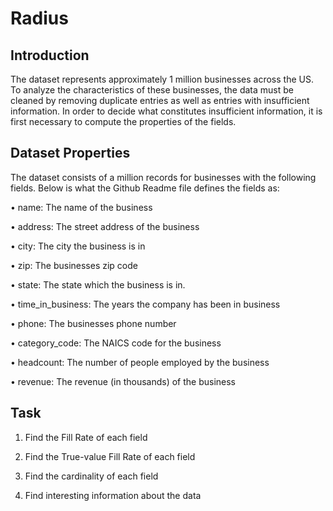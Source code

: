 # Radius

## Introduction

The dataset represents approximately 1 million businesses across the US. To analyze the characteristics of these businesses, the data must be cleaned by removing duplicate entries as well as entries with insufficient information. In order to decide what constitutes insufficient information, it is first necessary to compute the properties of the fields. 

## Dataset Properties

The dataset consists of a million records for businesses with the following fields. Below is what the Github Readme file defines the
fields as:

• name: The name of the business

• address: The street address of the business

• city: The city the business is in

• zip: The businesses zip code

• state: The state which the business is in.

• time_in_business: The years the company has been in business

• phone: The businesses phone number

• category_code: The NAICS code for the business

• headcount: The number of people employed by the business

• revenue: The revenue (in thousands) of the business

## Task

1. Find the Fill Rate of each field

2. Find the True-value Fill Rate of each field

3. Find the cardinality of each field

4. Find interesting information about the data
